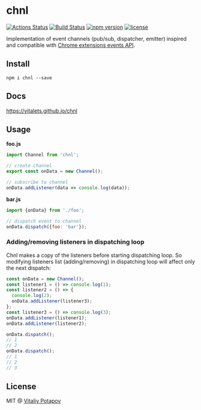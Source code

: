 # chnl
[![Actions Status](https://github.com/vitalets/chnl/workflows/autotests/badge.svg)](https://github.com/vitalets/chnl/actions)
[![Build Status](https://travis-ci.org/vitalets/chnl.svg?branch=master)](https://travis-ci.org/vitalets/chnl)
[![npm version](https://badge.fury.io/js/chnl.svg)](https://badge.fury.io/js/chnl)
[![license](https://img.shields.io/npm/l/chnl.svg)](https://www.npmjs.com/package/chnl)

Implementation of event channels (pub/sub, dispatcher, emitter) inspired and
compatible with [Chrome extensions events API](https://developer.chrome.com/extensions/events#type-Event).

## Install
```
npm i chnl --save
```

## Docs
https://vitalets.github.io/chnl

## Usage
**foo.js**
```js
import Channel from 'chnl';

// create channel
export const onData = new Channel();

// subscribe to channel
onData.addListener(data => console.log(data));
```

**bar.js**
```js
import {onData} from './foo';

// dispatch event to channel
onData.dispatch({foo: 'bar'});
```

### Adding/removing listeners in dispatching loop
Chnl makes a copy of the listeners before starting dispatching loop.
So modifying listeners list (adding/removing) in dispatching loop will affect only the next dispatch:
```js
const onData = new Channel();
const listener1 = () => console.log(1);
const listener2 = () => {
  console.log(2);
  onData.addListener(listener3);
};
const listener3 = () => console.log(3);
onData.addListener(listener1);
onData.addListener(listener2);

onData.dispatch();
// 1
// 2
onData.dispatch();
// 1
// 2
// 3
```

## License
MIT @ [Vitaliy Potapov](https://github.com/vitalets)
